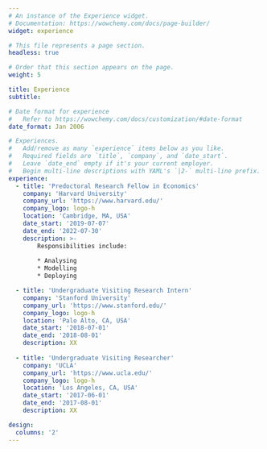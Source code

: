 ```yaml
---
# An instance of the Experience widget.
# Documentation: https://wowchemy.com/docs/page-builder/
widget: experience

# This file represents a page section.
headless: true

# Order that this section appears on the page.
weight: 5

title: Experience
subtitle:

# Date format for experience
#   Refer to https://wowchemy.com/docs/customization/#date-format
date_format: Jan 2006

# Experiences.
#   Add/remove as many `experience` items below as you like.
#   Required fields are `title`, `company`, and `date_start`.
#   Leave `date_end` empty if it's your current employer.
#   Begin multi-line descriptions with YAML's `|2-` multi-line prefix.
experience:
  - title: 'Predoctoral Research Fellow in Economics'
    company: 'Harvard University'
    company_url: 'https://www.harvard.edu/'
    company_logo: logo-h
    location: 'Cambridge, MA, USA'
    date_start: '2019-07-07'
    date_end: '2022-07-30'
    description: >-
        Responsibilities include:
        
        * Analysing
        * Modelling
        * Deploying

  - title: 'Undergraduate Visiting Research Intern'
    company: 'Stanford University'
    company_url: 'https://www.stanford.edu/'
    company_logo: logo-h
    location: 'Palo Alto, CA, USA'
    date_start: '2018-07-01'
    date_end: '2018-08-01'
    description: XX
    
  - title: 'Undergraduate Visiting Researcher'
    company: 'UCLA'
    company_url: 'https://www.ucla.edu/'
    company_logo: logo-h
    location: 'Los Angeles, CA, USA'
    date_start: '2017-06-01'
    date_end: '2017-08-01'
    description: XX

design:
  columns: '2'
---
```

